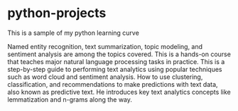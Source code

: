 # python-projects
This is a sample of my python learning curve


Named entity recognition, text summarization, topic modeling, and sentiment analysis are among the topics covered. This is a hands-on course that teaches major natural language processing tasks in practice. This is a step-by-step guide to performing text analytics using popular techniques such as word cloud and sentiment analysis. How to use clustering, classification, and recommendations to make predictions with text data, also known as predictive text. He introduces key text analytics concepts like lemmatization and n-grams along the way.
